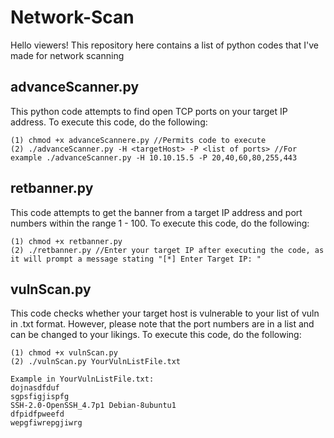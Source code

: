 # Network-Scan

Hello viewers! This repository here contains a list of python codes that I've made for network scanning

## advanceScanner.py
This python code attempts to find open TCP ports on your target IP address. To execute this code, do the following:
```
(1) chmod +x advanceScannere.py //Permits code to execute
(2) ./advanceScanner.py -H <targetHost> -P <list of ports> //For example ./advanceScanner.py -H 10.10.15.5 -P 20,40,60,80,255,443
```

## retbanner.py 
This code attempts to get the banner from a target IP address and port numbers within the range 1 - 100. To execute this code, do the following:
```
(1) chmod +x retbanner.py
(2) ./retbanner.py //Enter your target IP after executing the code, as it will prompt a message stating "[*] Enter Target IP: "
```

## vulnScan.py
This code checks whether your target host is vulnerable to your list of vuln in .txt format. However, please note that the port numbers are in a list and can be changed to your likings. To execute this code, do the following:
```
(1) chmod +x vulnScan.py
(2) ./vulnScan.py YourVulnListFile.txt
```
```
Example in YourVulnListFile.txt:
dojnasdfduf
sgpsfigjispfg
SSH-2.0-OpenSSH_4.7p1 Debian-8ubuntu1
dfpidfpweefd
wepgfiwrepgjiwrg
```
